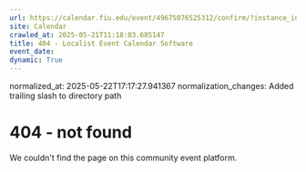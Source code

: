 ```yaml
---
url: https://calendar.fiu.edu/event/49675076525312/confirm/?instance_id=49675076526337&return=https%3A%2F%2Fcalendar.fiu.edu%2Fcalendar%3Fevent_types%255B%255D%3D127584
site: Calendar
crawled_at: 2025-05-21T11:18:03.685147
title: 404 - Localist Event Calendar Software
event_date: 
dynamic: True
---
```

normalized_at: 2025-05-22T17:17:27.941367
normalization_changes: Added trailing slash to directory path

# 404 - not found
We couldn't find the page on this community event platform.
